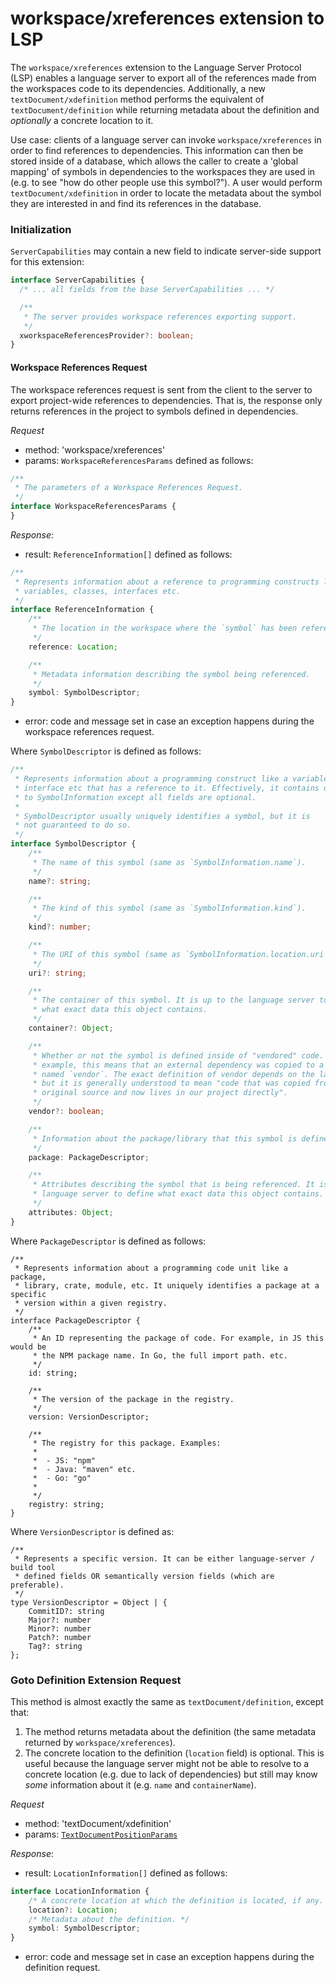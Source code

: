 # workspace/xreferences extension to LSP

The `workspace/xreferences` extension to the Language Server Protocol (LSP) enables a language server to export all of the references made from the workspaces code to its dependencies. Additionally, a new `textDocument/xdefinition` method performs the equivalent of `textDocument/definition` while returning metadata about the definition and _optionally_ a concrete location to it.

Use case: clients of a language server can invoke `workspace/xreferences` in order to find references to dependencies. This information can then be stored inside of a database, which allows the caller to create a 'global mapping' of symbols in dependencies to the workspaces they are used in (e.g. to see "how do other people use this symbol?"). A user would perform `textDocument/xdefinition` in order to locate the metadata about the symbol they are interested in and find its references in the database.

### Initialization

`ServerCapabilities` may contain a new field to indicate server-side support for this extension:

```typescript
interface ServerCapabilities {
  /* ... all fields from the base ServerCapabilities ... */

  /**
   * The server provides workspace references exporting support.
   */
  xworkspaceReferencesProvider?: boolean;
}
```

#### Workspace References Request

The workspace references request is sent from the client to the server to export project-wide references to dependencies. That is, the response only returns references in the project to symbols defined in dependencies.

_Request_
* method: 'workspace/xreferences'
* params: `WorkspaceReferencesParams` defined as follows:
```typescript
/**
 * The parameters of a Workspace References Request.
 */
interface WorkspaceReferencesParams {
}
```

_Response_:
* result: `ReferenceInformation[]` defined as follows:
```typescript
/**
 * Represents information about a reference to programming constructs like
 * variables, classes, interfaces etc.
 */
interface ReferenceInformation {
    /**
     * The location in the workspace where the `symbol` has been referenced.
     */
    reference: Location;

    /**
     * Metadata information describing the symbol being referenced.
     */
    symbol: SymbolDescriptor;
}
```
* error: code and message set in case an exception happens during the workspace references request.

Where `SymbolDescriptor` is defined as follows:

```typescript
/**
 * Represents information about a programming construct like a variable, class,
 * interface etc that has a reference to it. Effectively, it contains data similar
 * to SymbolInformation except all fields are optional.
 *
 * SymbolDescriptor usually uniquely identifies a symbol, but it is
 * not guaranteed to do so.
 */
interface SymbolDescriptor {
    /**
     * The name of this symbol (same as `SymbolInformation.name`).
     */
    name?: string;

    /**
     * The kind of this symbol (same as `SymbolInformation.kind`).
     */
    kind?: number;

    /**
     * The URI of this symbol (same as `SymbolInformation.location.uri`).
     */
    uri?: string;

    /**
     * The container of this symbol. It is up to the language server to define
     * what exact data this object contains.
     */
    container?: Object;

    /**
     * Whether or not the symbol is defined inside of "vendored" code. In Go, for
     * example, this means that an external dependency was copied to a subdirectory
     * named `vendor`. The exact definition of vendor depends on the language,
     * but it is generally understood to mean "code that was copied from its
     * original source and now lives in our project directly".
     */
    vendor?: boolean;

    /**
     * Information about the package/library that this symbol is defined in.
     */
    package: PackageDescriptor;

    /**
     * Attributes describing the symbol that is being referenced. It is up to the
     * language server to define what exact data this object contains.
     */
    attributes: Object;
}
```

Where `PackageDescriptor` is defined as follows:

```
/**
 * Represents information about a programming code unit like a package,
 * library, crate, module, etc. It uniquely identifies a package at a specific
 * version within a given registry.
 */
interface PackageDescriptor {
    /**
     * An ID representing the package of code. For example, in JS this would be
     * the NPM package name. In Go, the full import path. etc.
     */
    id: string;

    /**
     * The version of the package in the registry.
     */
    version: VersionDescriptor;

    /**
     * The registry for this package. Examples:
     *
     *  - JS: "npm"
     *  - Java: "maven" etc.
     *  - Go: "go"
     *  
     */
    registry: string;
}
```

Where `VersionDescriptor` is defined as:

```
/**
 * Represents a specific version. It can be either language-server / build tool
 * defined fields OR semantically version fields (which are preferable).
 */
type VersionDescriptor = Object | {
    CommitID?: string
    Major?: number
    Minor?: number
    Patch?: number
    Tag?: string
};
```

### Goto Definition Extension Request

This method is almost exactly the same as `textDocument/definition`, except that:

1. The method returns metadata about the definition (the same metadata returned by `workspace/xreferences`).
2. The concrete location to the definition (`location` field) is optional. This is useful because the language server might not be able to resolve to a concrete location (e.g. due to lack of dependencies) but still may know _some_ information about it (e.g. `name` and `containerName`).

_Request_
* method: 'textDocument/xdefinition'
* params: [`TextDocumentPositionParams`](#textdocumentpositionparams)

_Response_:
* result: `LocationInformation[]` defined as follows:
```typescript
interface LocationInformation {
    /* A concrete location at which the definition is located, if any. */
    location?: Location;
    /* Metadata about the definition. */
    symbol: SymbolDescriptor;
}
```
* error: code and message set in case an exception happens during the definition request.
